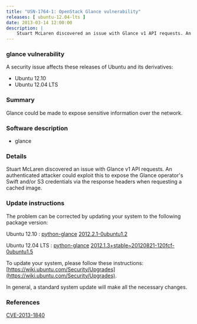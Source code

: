 ```yaml
---
title: "USN-1764-1: OpenStack Glance vulnerability"
releases: [ ubuntu-12.04-lts ]
date: 2013-03-14 12:00:00
description: |
    Stuart McLaren discovered an issue with Glance v1 API requests. An authenticated attacker could exploit this to expose the Glance operator&#39;s Swift and/or S3 credentials via the response headers when requesting a cached image. 
--- 
```

 
### glance vulnerability

A security issue affects these releases of Ubuntu and its derivatives:

* Ubuntu 12.10
* Ubuntu 12.04 LTS

### Summary

Glance could be made to expose sensitive information over the network. 

### Software description

* glance 

### Details

Stuart McLaren discovered an issue with Glance v1 API requests. An authenticated attacker could exploit this to expose the Glance operator&#39;s Swift and/or S3 credentials via the response headers when requesting a cached image. 

### Update instructions

The problem can be corrected by updating your system to the following package version:

Ubuntu 12.10
 : [python-glance](https://launchpad.net/ubuntu/+source/glance) <span> [2012.2.1-0ubuntu1.2](https://launchpad.net/ubuntu/+source/glance/2012.2.1-0ubuntu1.2) </span> 

Ubuntu 12.04 LTS
 : [python-glance](https://launchpad.net/ubuntu/+source/glance) <span> [2012.1.3+stable~20120821-120fcf-0ubuntu1.5](https://launchpad.net/ubuntu/+source/glance/2012.1.3+stable~20120821-120fcf-0ubuntu1.5) </span> 

To update your system, please follow these instructions: [https://wiki.ubuntu.com/Security/Upgrades](https://wiki.ubuntu.com/Security/Upgrades).

In general, a standard system update will make all the necessary changes. 

### References

 [CVE-2013-1840](http://people.ubuntu.com/~ubuntu-security/cve/CVE-2013-1840)
 
